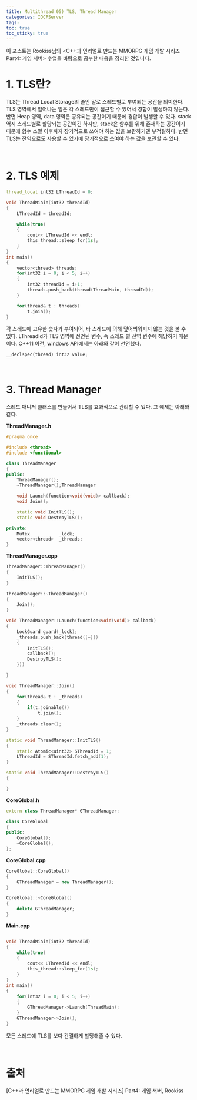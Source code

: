 ```yaml
---
title: Multithread 05) TLS, Thread Manager
categories: IOCPServer
tags: 
toc: true
toc_sticky: true
---
```


이 포스트는 Rookiss님의 \<C++과 언리얼로 만드는 MMORPG 게임 개발 시리즈 Part4:  게임 서버> 수업을 바탕으로 공부한 내용을 정리한 것입니다. 

# **1. TLS란?**

TLS는 Thread Local Storage의 줄인 말로 스레드별로 부여되는 공간을 의미한다. TLS 영역에서 일어나는 일은 각 스레드만이 접근할 수 있어서 경합이 발생하지 않는다. 반면 Heap 영역, data 영역은 공유되는 공간이기 때문에 경합이 발생할 수 있다. stack 역시 스레드별로 할당되는 공간이긴 하지만, stack은 함수를 위해 존재하는 공간이기 때문에 함수 소멸 이후까지 장기적으로 쓰여야 하는 값을 보관하기엔 부적절하다. 반면 TLS는 전역으로도 사용할 수 있기에 장기적으로 쓰여야 하는 값을 보관할 수 있다. 

<br/>

# **2. TLS 예제**

```c++
thread_local int32 LThreadId = 0;

void ThreadMiain(int32 threadId)
{
    LThreadId = threadId;

    while(true)
    {
        cout<< LThreadId << endl;
        this_thread::sleep_for(1s);
    }
}
int main()
{
    vector<thread> threads;
    for(int32 i = 0; i < 5; i++)
    {
        int32 threadId = i+1;
        threads.push_back(thread(ThreadMain, threadId));
    }

    for(thread& t : threads)
        t.join();
}
```

각 스레드에 고유한 숫자가 부여되어, 타 스레드에 의해 덮어씌워지지 않는 것을 볼 수 있다. LThreadId가 TLS 영역에 선언된 변수, 즉 스레드 별 전역 변수에 해당하기 때문이다. C++11 이전, windows API에서는 아래와 같이 선언했다. 

```c++
__declspec(thread) int32 value;
```

<br/> 

# **3. Thread Manager**

스레드 매니저 클래스를 만들어서 TLS를 효과적으로 관리할 수 있다. 그 예제는 아래와 같다. 

**ThreadManager.h**
```c++
#pragma once

#include <thread>
#include <functional>

class ThreadManager
{
public:
    ThreadManager();
    ~ThreadManager();ThreadManager

    void Launch(function<void(void)> callback);
    void Join();

    static void InitTLS();
    static void DestroyTLS();

private:
    Mutex           _lock;
    vector<thread>  _threads;
}
```

**ThreadManager.cpp**
```c++
ThreadManager::ThreadManager()
{
    InitTLS();
}

ThreadManager::~ThreadManager()
{
    Join();
}

void ThreadManager::Launch(function<void(void)> callback)
{
    LockGuard guard(_lock);
    _threads.push_back(thread([=]()
    {
        InitTLS();
        callback();
        DestroyTLS();
    }))

}

void ThreadManager::Join()
{
    for(thread& t : _threads)
    {
        if(t.joinable())
            t.join();
    }
    _threads.clear();
}

static void ThreadManager::InitTLS()
{
    static Atomic<uint32> SThreadId = 1;
    LThreadId = SThreadId.fetch_add(1);
}

static void ThreadManager::DestroyTLS()
{

}
```

**CoreGlobal.h**
```c++
extern class ThreadManager* GThreadManager;

class CoreGlobal
{
public:
    CoreGlobal();
    ~CoreGlobal();
};
```

**CoreGlobal.cpp**
```c++
CoreGlobal::CoreGlobal()
{
    GThreadManager = new ThreadManager();
}

CoreGlobal::~CoreGlobal()
{
    delete GThreadManager;
}
```

**Main.cpp**
```c++

void ThreadMiain(int32 threadId)
{
    while(true)
    {
        cout<< LThreadId << endl;
        this_thread::sleep_for(1s);
    }
}
int main()
{
    for(int32 i = 0; i < 5; i++)
    {
        GThreadManager->Launch(ThreadMain);
    }
    GThreadManager->Join();
}
```

모든 스레드에 TLS를 보다 간결하게 할당해줄 수 있다. 

<br/>

# **출처**

[C++과 언리얼로 만드는 MMORPG 게임 개발 시리즈] Part4: 게임 서버, Rookiss
